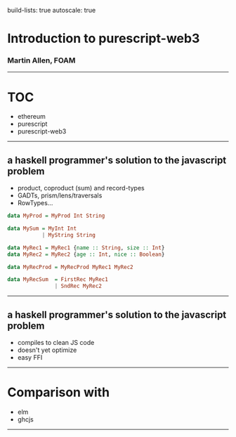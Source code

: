 build-lists: true
autoscale: true

# Introduction to purescript-web3
### Martin Allen, FOAM

---

# TOC

* ethereum
* purescript
* purescript-web3

---

## a haskell programmer's solution to the javascript problem

- product, coproduct (sum) and record-types
- GADTs, prism/lens/traversals
- RowTypes...

```haskell
data MyProd = MyProd Int String

data MySum = MyInt Int 
           | MyString String

data MyRec1 = MyRec1 {name :: String, size :: Int}
data MyRec2 = MyRec2 {age :: Int, nice :: Boolean}

data MyRecProd = MyRecProd MyRec1 MyRec2

data MyRecSum  = FirstRec MyRec1 
               | SndRec MyRec2
```

---

## a haskell programmer's solution to the javascript problem

- compiles to clean JS code
- doesn't yet optimize
- easy FFI

---

# Comparison with
- elm
- ghcjs

---

